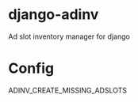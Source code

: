 django-adinv
============

Ad slot inventory manager for django

Config
======

ADINV_CREATE_MISSING_ADSLOTS
